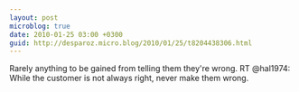 ```yaml
---
layout: post
microblog: true
date: 2010-01-25 03:00 +0300
guid: http://desparoz.micro.blog/2010/01/25/t8204438306.html
---
```

Rarely anything to be gained from telling them they're wrong. RT @hal1974: While the customer is not always right, never make them wrong.
